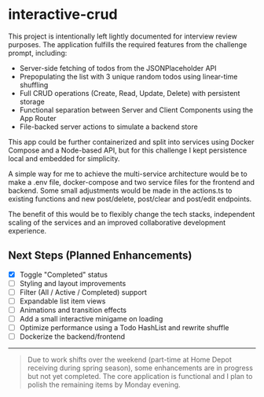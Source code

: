 # interactive-crud

This project is intentionally left lightly documented for interview review purposes. The application fulfills the required features from the challenge prompt, including:

- Server-side fetching of todos from the JSONPlaceholder API
- Prepopulating the list with 3 unique random todos using linear-time shuffling
- Full CRUD operations (Create, Read, Update, Delete) with persistent storage
- Functional separation between Server and Client Components using the App Router
- File-backed server actions to simulate a backend store

This app could be further containerized and split into services using Docker Compose and a Node-based API, but for this challenge I kept persistence local and embedded for simplicity. 

A simple way for me to achieve the multi-service architecture would be to make a .env file, docker-compose and two service files for the frontend and backend. Some small adjustments would be made in the actions.ts to existing functions and new post/delete, post/clear and post/edit endpoints. 

The benefit of this would be to flexibly change the tech stacks, independent scaling of the services and an improved collaborative development experience.

## Next Steps (Planned Enhancements)

- [X] Toggle "Completed" status
- [ ] Styling and layout improvements
- [ ] Filter (All / Active / Completed) support
- [ ] Expandable list item views
- [ ] Animations and transition effects
- [ ] Add a small interactive minigame on loading
- [ ] Optimize performance using a Todo HashList and rewrite shuffle
- [ ] Dockerize the backend/frontend

---

> Due to work shifts over the weekend (part-time at Home Depot receiving during spring season), some enhancements are in progress but not yet completed. The core application is functional and I plan to polish the remaining items by Monday evening.
